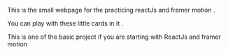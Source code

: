 This is the small webpage for the practicing reactJs and framer motion .

You can play with these little cards in it .

This is one of the basic project if you are starting with ReactJs and framer motion